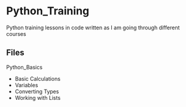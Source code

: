# Python_Training

Python training lessons in code written as I am going through different courses

## Files 

Python_Basics

* Basic Calculations
* Variables 
* Converting Types
* Working with Lists

